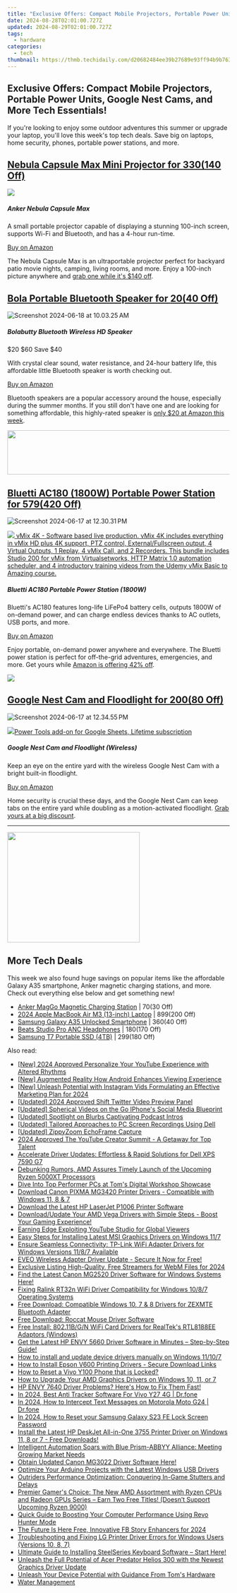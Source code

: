 ```yaml
---
title: "Exclusive Offers: Compact Mobile Projectors, Portable Power Units, Google Nest Cams, and More Tech Essentials!"
date: 2024-08-28T02:01:00.727Z
updated: 2024-08-29T02:01:00.727Z
tags:
  - hardware
categories:
  - tech
thumbnail: https://thmb.techidaily.com/d20682484ee39b27689e93ff94b9b7638592055fcb925a693073d87e930189fb.jpg
---
```


## Exclusive Offers: Compact Mobile Projectors, Portable Power Units, Google Nest Cams, and More Tech Essentials!

If you're looking to enjoy some outdoor adventures this summer or upgrade your laptop, you'll love this week's top tech deals. Save big on laptops, home security, phones, portable power stations, and more.

## [Nebula Capsule Max Mini Projector for $330 ($140 Off)](https://www.amazon.com/dp/B07TF834PT?th=1&tag=hotoge-20&ascsubtag=UUhtgUeUpU2003672&asc%5Frefurl=https%3A%2F%2Fwww.howtogeek.com%2Ftech-deals-portable-projector-power-station-galaxy-phones%2F&asc%5Fcampaign=Short-Term) 

![](https://static1.howtogeekimages.com/wordpress/wp-content/uploads/2023/08/41viwsrxfll-_sl500_.jpg) 

#####  Anker Nebula Capsule Max

A small portable projector capable of displaying a stunning 100-inch screen, supports Wi-Fi and Bluetooth, and has a 4-hour run-time.

[Buy on Amazon](https://www.amazon.com/dp/B07TF834PT?th=1&tag=hotoge-20&ascsubtag=UUhtgUeUpU2003672&asc%5Frefurl=https%3A%2F%2Fwww.howtogeek.com%2Ftech-deals-portable-projector-power-station-galaxy-phones%2F&asc%5Fcampaign=Short-Term) 

 The Nebula Capsule Max is an ultraportable projector perfect for backyard patio movie nights, camping, living rooms, and more. Enjoy a 100-inch picture anywhere and [grab one while it's $140 off](https://www.amazon.com/dp/B07TF834PT?th=1&tag=hotoge-20&ascsubtag=UUhtgUeUpU2003672&asc%5Frefurl=https%3A%2F%2Fwww.howtogeek.com%2Ftech-deals-portable-projector-power-station-galaxy-phones%2F&asc%5Fcampaign=Short-Term).

## [Bola Portable Bluetooth Speaker for $20 ($40 Off)](https://www.amazon.com/Bluetooth-Waterproof-Playtime-Portable-Electronic/dp/B0BRKPVZB4?th=1&tag=hotoge-20&ascsubtag=UUhtgUeUpU2003672&asc%5Frefurl=https%3A%2F%2Fwww.howtogeek.com%2Ftech-deals-portable-projector-power-station-galaxy-phones%2F&asc%5Fcampaign=Short-Term) 

![Screenshot 2024-06-18 at 10.03.25 AM](https://static1.howtogeekimages.com/wordpress/wp-content/uploads/2024/06/screenshot-2024-06-18-at-10-03-25-am.jpg) 

#####  Bolabutty Bluetooth Wireless HD Speaker

$20 $60 Save $40 

With crystal clear sound, water resistance, and 24-hour battery life, this affordable little Bluetooth speaker is worth checking out. 

[Buy on Amazon](https://www.amazon.com/Bluetooth-Waterproof-Playtime-Portable-Electronic/dp/B0BRKPVZB4?th=1&tag=hotoge-20&ascsubtag=UUhtgUeUpU2003672&asc%5Frefurl=https%3A%2F%2Fwww.howtogeek.com%2Ftech-deals-portable-projector-power-station-galaxy-phones%2F&asc%5Fcampaign=Short-Term) 

 Bluetooth speakers are a popular accessory around the house, especially during the summer months. If you still don't have one and are looking for something affordable, this highly-rated speaker is [only $20 at Amazon this week](https://www.amazon.com/Bluetooth-Waterproof-Playtime-Portable-Electronic/dp/B0BRKPVZB4?th=1&tag=hotoge-20&ascsubtag=UUhtgUeUpU2003672&asc%5Frefurl=https%3A%2F%2Fwww.howtogeek.com%2Ftech-deals-portable-projector-power-station-galaxy-phones%2F&asc%5Fcampaign=Short-Term).

<!-- affiliate ads begin -->
<a href="https://imp.i110150.net/c/5597632/924299/11305" target="_top" id="924299"><img src="//a.impactradius-go.com/display-ad/11305-924299" border="0" alt="" width="520" height="100"/></a>
<!-- affiliate ads end -->
## [Bluetti AC180 (1800W) Portable Power Station for $579 ($420 Off)](https://www.amazon.com/BLUETTI-Portable-AC180-Generator-Off-grid/dp/B0C1SMJTDT?th=1&tag=hotoge-20&ascsubtag=UUhtgUeUpU2003672&asc%5Frefurl=https%3A%2F%2Fwww.howtogeek.com%2Ftech-deals-portable-projector-power-station-galaxy-phones%2F&asc%5Fcampaign=Short-Term) 

![Screenshot 2024-06-17 at 12.30.31 PM](https://static1.howtogeekimages.com/wordpress/wp-content/uploads/2024/06/screenshot-2024-06-17-at-12-30-31-pm.jpg) 

<!-- affiliate ads begin -->
<a href="https://secure.2checkout.com/order/checkout.php?PRODS=30901369&QTY=1&AFFILIATE=108875&CART=1"> <img src="https://secure.avangate.com/images/merchant/ce9a6fb2becc2d235e62b125e9260102/products/1_copy_vMixCallScreenshot1-large.jpg" border="0"> vMix 4K - Software based live production. vMix 4K includes everything in vMix HD plus 4K support, PTZ control, External/Fullscreen output, 4 Virtual Outputs, 1 Replay, 4 vMix Call, and 2 Recorders. 
This bundle includes Studio 200 for vMix from Virtualsetworks, HTTP Matrix 1.0 automation scheduler, and 4 introductory training videos from the Udemy vMix Basic to Amazing course. </a>
<!-- affiliate ads end -->
#####  Bluetti AC180 Portable Power Station (1800W)

Bluetti's AC180 features long-life LiFePo4 battery cells, outputs 1800W of on-demand power, and can charge endless devices thanks to AC outlets, USB ports, and more. 

[Buy on Amazon](https://www.amazon.com/BLUETTI-Portable-AC180-Generator-Off-grid/dp/B0C1SMJTDT?th=1&tag=hotoge-20&ascsubtag=UUhtgUeUpU2003672&asc%5Frefurl=https%3A%2F%2Fwww.howtogeek.com%2Ftech-deals-portable-projector-power-station-galaxy-phones%2F&asc%5Fcampaign=Short-Term) 

 Enjoy portable, on-demand power anywhere and everywhere. The Bluetti power station is perfect for off-the-grid adventures, emergencies, and more. Get yours while [Amazon is offering 42% off](https://www.amazon.com/BLUETTI-Portable-AC180-Generator-Off-grid/dp/B0C1SMJTDT?th=1&tag=hotoge-20&ascsubtag=UUhtgUeUpU2003672&asc%5Frefurl=https%3A%2F%2Fwww.howtogeek.com%2Ftech-deals-portable-projector-power-station-galaxy-phones%2F&asc%5Fcampaign=Short-Term).

<!-- affiliate ads begin -->
<a href="https://secure.2checkout.com/order/checkout.php?PRODS=3546200&QTY=1&AFFILIATE=108875&CART=1"><img src="http://www.binteko.com/sites/default/files/banner01_468x60a.gif" border="0"></a>
<!-- affiliate ads end -->
## [Google Nest Cam and Floodlight for $200 ($80 Off)](https://www.amazon.com/Google-G3AL9-GPLE9-Nest-Floodlight/dp/B09J9ZWZ9Q?th=1&tag=hotoge-20&ascsubtag=UUhtgUeUpU2003672&asc%5Frefurl=https%3A%2F%2Fwww.howtogeek.com%2Ftech-deals-portable-projector-power-station-galaxy-phones%2F&asc%5Fcampaign=Short-Term) 

![Screenshot 2024-06-17 at 12.34.55 PM](https://static1.howtogeekimages.com/wordpress/wp-content/uploads/2024/06/screenshot-2024-06-17-at-12-34-55-pm.jpg) 

<!-- affiliate ads begin -->
<a href="https://secure.2checkout.com/order/checkout.php?PRODS=4726807&QTY=1&AFFILIATE=108875&CART=1"><img src="https://secure.avangate.com/images/merchant/c14a8df1e1b4d5297e9cb30cb34d5a00/products/copy_copy_power-tools-48.png" border="0">Power Tools add-on for Google Sheets, Lifetime subscription</a>
<!-- affiliate ads end -->
#####  Google Nest Cam and Floodlight (Wireless)

Keep an eye on the entire yard with the wireless Google Nest Cam with a bright built-in floodlight. 

[Buy on Amazon](https://www.amazon.com/Google-G3AL9-GPLE9-Nest-Floodlight/dp/B09J9ZWZ9Q?th=1&tag=hotoge-20&ascsubtag=UUhtgUeUpU2003672&asc%5Frefurl=https%3A%2F%2Fwww.howtogeek.com%2Ftech-deals-portable-projector-power-station-galaxy-phones%2F&asc%5Fcampaign=Short-Term) 

 Home security is crucial these days, and the Google Nest Cam can keep tabs on the entire yard while doubling as a motion-activated floodlight. [Grab yours at a big discount](https://www.amazon.com/Google-G3AL9-GPLE9-Nest-Floodlight/dp/B09J9ZWZ9Q?th=1&tag=hotoge-20&ascsubtag=UUhtgUeUpU2003672&asc%5Frefurl=https%3A%2F%2Fwww.howtogeek.com%2Ftech-deals-portable-projector-power-station-galaxy-phones%2F&asc%5Fcampaign=Short-Term).

---

<!-- affiliate ads begin -->
<a href="https://printrendy.pxf.io/c/5597632/1453719/17020" target="_top" id="1453719"><img src="//a.impactradius-go.com/display-ad/17020-1453719" border="0" alt="" width="300" height="250"/></a><img height="0" width="0" src="https://imp.pxf.io/i/5597632/1453719/17020" style="position:absolute;visibility:hidden;" border="0" />
<!-- affiliate ads end -->
##  More Tech Deals

 This week we also found huge savings on popular items like the affordable Galaxy A35 smartphone, Anker magnetic charging stations, and more. Check out everything else below and get something new!

* [Anker MagGo Magnetic Charging Station](https://www.amazon.com/Anker-Magnetic-Charging-Certified-Ultra-Fast/dp/B0C9SXT9TC?th=1&tag=hotoge-20&ascsubtag=UUhtgUeUpU2003672&asc%5Frefurl=https%3A%2F%2Fwww.howtogeek.com%2Ftech-deals-portable-projector-power-station-galaxy-phones%2F&asc%5Fcampaign=Short-Term) | $70 ($30 Off)
* [2024 Apple MacBook Air M3 (13-inch) Laptop](https://www.amazon.com/gp/aw/d/B0CX22ZW1T/?tag=hotoge-20&ascsubtag=UUhtgUeUpU2003672&asc%5Frefurl=https%3A%2F%2Fwww.howtogeek.com%2Ftech-deals-portable-projector-power-station-galaxy-phones%2F&asc%5Fcampaign=Short-Term) | $899 ($200 Off)
* [Samsung Galaxy A35 Unlocked Smartphone](https://www.amazon.com/dp/B0CV4NH5T9?th=1&tag=hotoge-20&ascsubtag=UUhtgUeUpU2003672&asc%5Frefurl=https%3A%2F%2Fwww.howtogeek.com%2Ftech-deals-portable-projector-power-station-galaxy-phones%2F&asc%5Fcampaign=Short-Term) | $360 ($40 Off)
* [Beats Studio Pro ANC Headphones](https://www.amazon.com/Beats-Studio-Pro-Personalized-Compatibility/dp/B0C8PR4W22?tag=hotoge-20&ascsubtag=UUhtgUeUpU2003672&asc%5Frefurl=https%3A%2F%2Fwww.howtogeek.com%2Ftech-deals-portable-projector-power-station-galaxy-phones%2F&asc%5Fcampaign=Short-Term) | $180 ($170 Off)
* [Samsung T7 Portable SSD (4TB)](https://www.amazon.com/SAMSUNG-Portable-Professionals-MU-PC4T0T-AM/dp/B0CX9BV341?th=1&tag=hotoge-20&ascsubtag=UUhtgUeUpU2003672&asc%5Frefurl=https%3A%2F%2Fwww.howtogeek.com%2Ftech-deals-portable-projector-power-station-galaxy-phones%2F&asc%5Fcampaign=Short-Term) | $299 ($180 Off)

<ins class="adsbygoogle"
     style="display:block"
     data-ad-format="autorelaxed"
     data-ad-client="ca-pub-7571918770474297"
     data-ad-slot="1223367746"></ins>



<ins class="adsbygoogle"
     style="display:block"
     data-ad-client="ca-pub-7571918770474297"
     data-ad-slot="8358498916"
     data-ad-format="auto"
     data-full-width-responsive="true"></ins>

<span class="atpl-alsoreadstyle">Also read:</span>
<div><ul>
<li><a href="https://youtube-docs.techidaily.com/024-approved-personalize-your-youtube-experience-with-altered-rhythms/"><u>[New] 2024 Approved  Personalize Your YouTube Experience with Altered Rhythms</u></a></li>
<li><a href="https://extra-tips.techidaily.com/new-augmented-reality-how-android-enhances-viewing-experience/"><u>[New] Augmented Reality  How Android Enhances Viewing Experience</u></a></li>
<li><a href="https://instagram-videos.techidaily.com/new-unleash-potential-with-instagram-vids-formulating-an-effective-marketing-plan-for-2024/"><u>[New] Unleash Potential with Instagram Vids  Formulating an Effective Marketing Plan for 2024</u></a></li>
<li><a href="https://twitter-videos.techidaily.com/updated-2024-approved-shift-twitter-video-preview-panel/"><u>[Updated] 2024 Approved  Shift Twitter Video Preview Panel</u></a></li>
<li><a href="https://facebook-videos.techidaily.com/updated-spherical-videos-on-the-go-iphones-social-media-blueprint/"><u>[Updated] Spherical Videos on the Go  IPhone's Social Media Blueprint</u></a></li>
<li><a href="https://fox-direct.techidaily.com/updated-spotlight-on-blurbs-captivating-podcast-intros/"><u>[Updated] Spotlight on Blurbs  Captivating Podcast Intros</u></a></li>
<li><a href="https://remote-screen-capture.techidaily.com/updated-tailored-approaches-to-pc-screen-recordings-using-dell/"><u>[Updated] Tailored Approaches to PC Screen Recordings Using Dell</u></a></li>
<li><a href="https://desktop-recording.techidaily.com/updated-zippyzoom-echoframe-capture/"><u>[Updated] ZippyZoom EchoFrame Capture</u></a></li>
<li><a href="https://facebook-video-share.techidaily.com/2024-approved-the-youtube-creator-summit-a-getaway-for-top-talent/"><u>2024 Approved  The YouTube Creator Summit - A Getaway for Top Talent</u></a></li>
<li><a href="https://hardware-updates.techidaily.com/accelerate-driver-updates-effortless-and-rapid-solutions-for-dell-xps-7590-g7/"><u>Accelerate Driver Updates: Effortless & Rapid Solutions for Dell XPS 7590 G7</u></a></li>
<li><a href="https://hardware-updates.techidaily.com/debunking-rumors-amd-assures-timely-launch-of-the-upcoming-ryzen-5000xt-processors/"><u>Debunking Rumors, AMD Assures Timely Launch of the Upcoming Ryzen 5000XT Processors</u></a></li>
<li><a href="https://hardware-updates.techidaily.com/dive-into-top-performer-pcs-at-toms-digital-workshop-showcase/"><u>Dive Into Top Performer PCs at Tom's Digital Workshop Showcase</u></a></li>
<li><a href="https://hardware-updates.techidaily.com/download-canon-pixma-mg3420-printer-drivers-compatible-with-windows-11-8-and-7/"><u>Download Canon PIXMA MG3420 Printer Drivers - Compatible with Windows 11, 8 & 7</u></a></li>
<li><a href="https://hardware-updates.techidaily.com/download-the-latest-hp-laserjet-p1006-printer-software/"><u>Download the Latest HP LaserJet P1006 Printer Software</u></a></li>
<li><a href="https://hardware-updates.techidaily.com/downloadupdate-your-amd-vega-drivers-with-simple-steps-boost-your-gaming-experience/"><u>Download/Update Your AMD Vega Drivers with Simple Steps - Boost Your Gaming Experience!</u></a></li>
<li><a href="https://youtube-video-recordings.techidaily.com/earning-edge-exploiting-youtube-studio-for-global-viewers/"><u>Earning Edge  Exploiting YouTube Studio for Global Viewers</u></a></li>
<li><a href="https://hardware-updates.techidaily.com/easy-steps-for-installing-latest-msi-graphics-drivers-on-windows-117/"><u>Easy Steps for Installing Latest MSI Graphics Drivers on Windows 11/7</u></a></li>
<li><a href="https://hardware-updates.techidaily.com/ensure-seamless-connectivity-tp-link-wifi-adapter-drivers-for-windows-versions-1187-available/"><u>Ensure Seamless Connectivity: TP-Link WiFi Adapter Drivers for Windows Versions 11/8/7 Available</u></a></li>
<li><a href="https://hardware-updates.techidaily.com/eveo-wireless-adapter-driver-update-secure-it-now-for-free/"><u>EVEO Wireless Adapter Driver Update - Secure It Now for Free!</u></a></li>
<li><a href="https://some-knowledge.techidaily.com/exclusive-listing-high-quality-free-streamers-for-webm-files-for-2024/"><u>Exclusive Listing  High-Quality, Free Streamers for WebM Files for 2024</u></a></li>
<li><a href="https://hardware-updates.techidaily.com/1722964954913-find-the-latest-canon-mg2520-driver-software-for-windows-systems-here/"><u>Find the Latest Canon MG2520 Driver Software for Windows Systems Here!</u></a></li>
<li><a href="https://hardware-updates.techidaily.com/fixing-ralink-rt32n-wifi-driver-compatibility-for-windows-1087-operating-systems/"><u>Fixing Ralink RT32n WiFi Driver Compatibility for Windows 10/8/7 Operating Systems</u></a></li>
<li><a href="https://hardware-updates.techidaily.com/free-download-compatible-windows-10-7-and-8-drivers-for-zexmte-bluetooth-adapter/"><u>Free Download: Compatible Windows 10, 7 & 8 Drivers for ZEXMTE Bluetooth Adapter</u></a></li>
<li><a href="https://hardware-updates.techidaily.com/free-download-roccat-mouse-driver-software/"><u>Free Download: Roccat Mouse Driver Software</u></a></li>
<li><a href="https://hardware-updates.techidaily.com/free-install-80211bgn-wifi-card-drivers-for-realteks-rtl8188ee-adaptors-windows/"><u>Free Install: 802.11B/G/N WiFi Card Drivers for RealTek's RTL8188EE Adaptors (Windows)</u></a></li>
<li><a href="https://hardware-updates.techidaily.com/1722966184974-get-the-latest-hp-envy-5660-driver-software-in-minutes-step-by-step-guide/"><u>Get the Latest HP ENVY 5660 Driver Software in Minutes – Step-by-Step Guide!</u></a></li>
<li><a href="https://blog-min.techidaily.com/how-to-install-and-update-device-drivers-manually-on-windows-11107-by-drivereasy-guide/"><u>How to install and update device drivers manually on Windows 11/10/7</u></a></li>
<li><a href="https://hardware-updates.techidaily.com/how-to-install-epson-v600-printing-drivers-secure-download-links/"><u>How to Install Epson V600 Printing Drivers - Secure Download Links</u></a></li>
<li><a href="https://android-unlock.techidaily.com/how-to-reset-a-vivo-y100-phone-that-is-locked-by-drfone-android/"><u>How to Reset a Vivo Y100 Phone that is Locked?</u></a></li>
<li><a href="https://hardware-updates.techidaily.com/how-to-upgrade-your-amd-graphics-drivers-on-windows-10-11-or-7/"><u>How to Upgrade Your AMD Graphics Drivers on Windows 10, 11, or 7</u></a></li>
<li><a href="https://hardware-updates.techidaily.com/1722973933673-hp-envy-7640-driver-problems-heres-how-to-fix-them-fast/"><u>HP ENVY 7640 Driver Problems? Here's How to Fix Them Fast!</u></a></li>
<li><a href="https://android-location-track.techidaily.com/in-2024-best-anti-tracker-software-for-vivo-y27-4g-drfone-by-drfone-virtual-android/"><u>In 2024, Best Anti Tracker Software For Vivo Y27 4G | Dr.fone</u></a></li>
<li><a href="https://android-location-track.techidaily.com/in-2024-how-to-intercept-text-messages-on-motorola-moto-g24-drfone-by-drfone-virtual-android/"><u>In 2024, How to Intercept Text Messages on Motorola Moto G24 | Dr.fone</u></a></li>
<li><a href="https://android-unlock.techidaily.com/in-2024-how-to-reset-your-samsung-galaxy-s23-fe-lock-screen-password-by-drfone-android/"><u>In 2024, How to Reset your Samsung Galaxy S23 FE Lock Screen Password</u></a></li>
<li><a href="https://hardware-updates.techidaily.com/install-the-latest-hp-deskjet-all-in-one-3755-printer-driver-on-windows-11-8-or-7-free-downloads/"><u>Install the Latest HP DeskJet All-in-One 3755 Printer Driver on Windows 11, 8 or 7 - Free Downloads!</u></a></li>
<li><a href="https://techtrends.techidaily.com/intelligent-automation-soars-with-blue-prism-abbyy-alliance-meeting-growing-market-needs/"><u>Intelligent Automation Soars with Blue Prism-ABBYY Alliance: Meeting Growing Market Needs</u></a></li>
<li><a href="https://hardware-updates.techidaily.com/obtain-updated-canon-mg3022-driver-software-here/"><u>Obtain Updated Canon MG3022 Driver Software Here!</u></a></li>
<li><a href="https://hardware-updates.techidaily.com/optimize-your-arduino-projects-with-the-latest-windows-usb-drivers/"><u>Optimize Your Arduino Projects with the Latest Windows USB Drivers</u></a></li>
<li><a href="https://win-able.techidaily.com/outriders-performance-optimization-conquering-in-game-stutters-and-delays/"><u>Outriders Performance Optimization: Conquering In-Game Stutters and Delays</u></a></li>
<li><a href="https://hardware-updates.techidaily.com/premier-gamers-choice-the-new-amd-assortment-with-ryzen-cpus-and-radeon-gpus-series-earn-two-free-titles-doesnt-support-upcoming-ryzen-9000/"><u>Premier Gamer's Choice: The New AMD Assortment with Ryzen CPUs and Radeon GPUs Series – Earn Two Free Titles! (Doesn’t Support Upcoming Ryzen 9000)</u></a></li>
<li><a href="https://win-forum.techidaily.com/quick-guide-to-boosting-your-computer-performance-using-revo-hunter-mode/"><u>Quick Guide to Boosting Your Computer Performance Using Revo Hunter Mode</u></a></li>
<li><a href="https://facebook-clips.techidaily.com/the-future-is-here-free-innovative-fb-story-enhancers-for-2024/"><u>The Future Is Here  Free, Innovative FB Story Enhancers for 2024</u></a></li>
<li><a href="https://hardware-updates.techidaily.com/troubleshooting-and-fixing-lg-printer-driver-errors-for-windows-users-versions-10-8-7/"><u>Troubleshooting and Fixing LG Printer Driver Errors for Windows Users (Versions 10, 8, 7)</u></a></li>
<li><a href="https://hardware-updates.techidaily.com/ultimate-guide-to-installing-steelseries-keyboard-software-start-here/"><u>Ultimate Guide to Installing SteelSeries Keyboard Software – Start Here!</u></a></li>
<li><a href="https://hardware-updates.techidaily.com/unleash-the-full-potential-of-acer-predator-helios-300-with-the-newest-graphics-driver-update/"><u>Unleash the Full Potential of Acer Predator Helios 300 with the Newest Graphics Driver Update</u></a></li>
<li><a href="https://hardware-updates.techidaily.com/unleash-your-device-potential-with-guidance-from-toms-hardware/"><u>Unleash Your Device Potential with Guidance From Tom's Hardware</u></a></li>
<li><a href="https://hardware-updates.techidaily.com/water-management/"><u>Water Management</u></a></li>
</ul></div>
